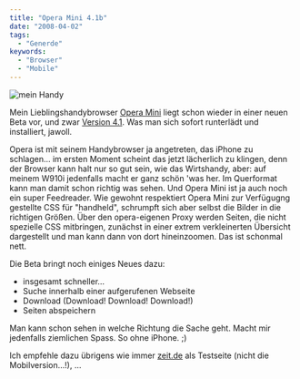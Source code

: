 ```yaml
---
title: "Opera Mini 4.1b"
date: "2008-04-02"
tags:
  - "Generde"
keywords:
  - "Browser"
  - "Mobile"
---
```


![mein Handy](/img/codecandies/ZZ0AF4DE6E.jpg)

Mein Lieblingshandybrowser [Opera Mini](http://www.operamini.com/) liegt schon wieder in einer neuen Beta vor, und zwar [Version 4.1](http://www.operamini.com/beta/). Was man sich sofort runterlädt und installiert, jawoll.

Opera ist mit seinem Handybrowser ja angetreten, das iPhone zu schlagen… im ersten Moment scheint das jetzt lächerlich zu klingen, denn der Browser kann halt nur so gut sein, wie das Wirtshandy, aber: auf meinem W910i jedenfalls macht er ganz schön 'was her. Im Querformat kann man damit schon richtig was sehen. Und Opera Mini ist ja auch noch ein super Feedreader. Wie gewohnt respektiert Opera Mini zur Verfügugng gestellte CSS für "handheld", schrumpft sich aber selbst die Bilder in die richtigen Größen. Über den opera-eigenen Proxy werden Seiten, die nicht spezielle CSS mitbringen, zunächst in einer extrem verkleinerten Übersicht dargestellt und man kann dann von dort hineinzoomen. Das ist schonmal nett.

Die Beta bringt noch einiges Neues dazu:

- insgesamt schneller…
- Suche innerhalb einer aufgerufenen Webseite
- Download (Download! Download! Download!)
- Seiten abspeichern

Man kann schon sehen in welche Richtung die Sache geht. Macht mir jedenfalls ziemlichen Spass. So ohne iPhone. ;)

Ich empfehle dazu übrigens wie immer [zeit.de](http://www.zeit.de) als Testseite (nicht die Mobilversion…!), …
